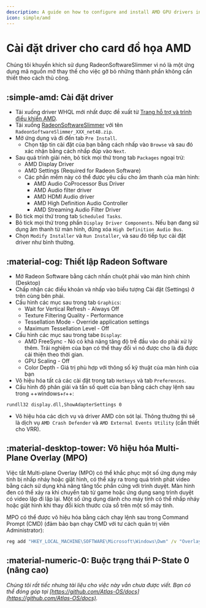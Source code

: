 ```yaml
---
description: A guide on how to configure and install AMD GPU drivers in AtlasOS
icon: simple/amd
---
```


# Cài đặt driver cho card đồ họa AMD

Chúng tôi khuyến khích sử dụng RadeonSoftwareSlimmer vì nó là một ứng dụng mã nguồn mở thay thế cho việc gỡ bỏ những thành phần không cần thiết theo cách thủ công.

## :simple-amd: Cài đặt driver

- Tải xuống driver WHQL mới nhất được đề xuất từ [Trang hỗ trợ và trình điều khiển AMD](https://www.amd.com/en/support).
- Tải xuống [RadeonSoftwareSlimmer](https://github.com/GSDragoon/RadeonSoftwareSlimmer) với tên ``RadeonSoftwareSlimmer_XXX_net48.zip``.
- Mở ứng dụng và đi đến tab ``Pre Install``.
    - Chọn tập tin cài đặt của bạn bằng cách nhấp vào ``Browse`` và sau đó xác nhận bằng cách nhấp đúp vào ``Next``.
- Sau quá trình giải nén, bỏ tick mọi thứ trong tab ``Packages`` ngoại trừ:
    - AMD Display Driver
    - AMD Settings (Required for Radeon Software)
    - Các phần mềm này có thể được yêu cầu cho âm thanh của màn hình:
        - AMD Audio CoProcessor Bus Driver
        - AMD Audio filter driver
        - AMD HDMI Audio driver
        - AMD High Definition Audio Controller
        - AMD Streaming Audio Filter Driver
- Bỏ tick mọi thứ trong tab ``Scheduled Tasks``.
- Bỏ tick mọi thứ trong phần ``Display Driver Components``. Nếu bạn đang sử dụng âm thanh từ màn hình, đừng xóa ``High Definition Audio Bus``.
- Chọn ``Modify Installer`` và ``Run Installer``, và sau đó tiếp tục cài đặt driver như bình thường.

## :material-cog: Thiết lập Radeon Software

- Mở Radeon Software bằng cách nhấn chuột phải vào màn hình chính (Desktop)
- Chấp nhận các điều khoản và nhấp vào biểu tượng Cài đặt (Settings) ở trên cùng bên phải.
- Cấu hình các mục sau trong tab ``Graphics``:
    - Wait for Vertical Refresh - Always Off
    - Texture Filtering Quality - Performance
    - Tessellation Mode - Override application settings
    - Maximum Tessellation Level - Off
- Cấu hình các mục sau trong tabe ``Display``:
    - AMD FreeSync - Nó có khả năng tăng độ trễ đầu vào do phải xử lý thêm. Trải nghiệm của bạn có thể thay đổi vì nó được cho là đã được cải thiện theo thời gian.
    - GPU Scaling - Off
    - Color Depth - Giá trị phù hợp với thông số kỹ thuật của màn hình của bạn
- Vô hiệu hóa tất cả các cài đặt trong tab ``Hotkeys`` và tab ``Preferences``.
- Cấu hình độ phân giải và tần số quét của bạn bằng cách chạy lệnh sau trong ++windows+r++:
```
rundll32 display.dll,ShowAdapterSettings 0
```
- Vô hiệu hóa các dịch vụ và driver AMD còn sót lại. Thông thường thì sẽ là dịch vụ ``AMD Crash Defender`` và ``AMD External Events Utility`` (cần thiết cho VRR).

## :material-desktop-tower: Vô hiệu hóa Multi-Plane Overlay (MPO)

Việc tắt Multi-plane Overlay (MPO) có thể khắc phục một số ứng dụng máy tính bị nhấp nháy hoặc giật hình, có thể xảy ra trong quá trình phát video bằng cách sử dụng khả năng tăng tốc phần cứng với trình duyệt. Màn hình đen có thể xảy ra khi chuyển tab từ game hoặc ứng dụng sang trình duyệt có video lặp đi lặp lại. Một số ứng dụng dành cho máy tính có thể nhấp nháy hoặc giật hình khi thay đổi kích thước cửa sổ trên một số máy tính.

MPO có thể được vô hiệu hóa bằng cách chạy lệnh sau trong Command Prompt (CMD) (đảm bảo bạn chạy CMD với tư cách quản trị viên Administrator):
```bat
reg add "HKEY_LOCAL_MACHINE\SOFTWARE\Microsoft\Windows\Dwm" /v "OverlayTestMode" /t REG_DWORD /d "5" /f
```

## :material-numeric-0: Buộc trạng thái P-State 0 (nâng cao)

*Chúng tôi rất tiếc nhưng tài liệu cho việc này vẫn chưa được viết. Bạn có thể đóng góp tại [https://github.com/Atlas-OS/docs](https://github.com/Atlas-OS/docs).*
